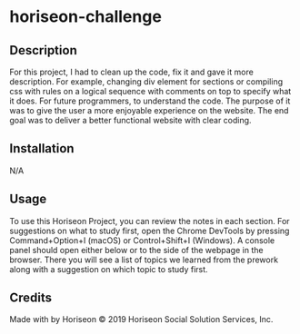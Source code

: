 # horiseon-challenge

## Description 

For this project, I had to clean up the code, fix it and gave it more description. For example, changing div element for sections or compiling css with rules on a logical sequence with comments on top to specify what it does. For future programmers, to understand the code. The purpose of it was to give the user a more enjoyable experience on the website. The end goal was to deliver a better functional website with clear coding. 

## Installation

N/A

## Usage

To use this Horiseon Project, you can review the notes in each section. For suggestions on what to study first, open the Chrome DevTools by pressing Command+Option+I (macOS) or Control+Shift+I (Windows). A console panel should open either below or to the side of the webpage in the browser. There you will see a list of topics we learned from the prework along with a suggestion on which topic to study first.

## Credits

Made with  by Horiseon
© 2019 Horiseon Social Solution Services, Inc.

